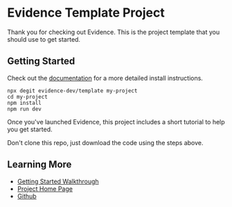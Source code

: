 # Evidence Template Project

Thank you for checking out Evidence. This is the project template that you should use to get started.

## Getting Started

Check out the [documentation](https://docs.evidence.dev) for a more detailed install instructions.

```shell
npx degit evidence-dev/template my-project
cd my-project
npm install
npm run dev
```

Once you've launched Evidence, this project includes a short tutorial to help you get started.

Don't clone this repo, just download the code using the steps above.

## Learning More

- [Getting Started Walkthrough](https://docs.evidence.dev/getting-started/install-evidence)
- [Project Home Page](https://www.evidence.dev)
- [Github](https://github.com/evidence-dev/evidence)
